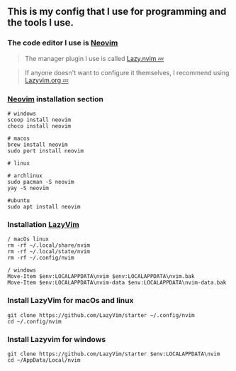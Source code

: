 ## This is my config that I use for programming and the tools I use.

### The code editor I use is [Neovim](https://neovim.io)
> The manager plugin I use is called [Lazy.nvim 💤](https://lazy.folke.io/)

> If anyone doesn't want to configure it themselves, I recommend using [Lazyvim.org 💤](https://lazyvim.org)

### [Neovim](https://neovim.io) installation section
```
# windows
scoop install neovim
choco install neovim

# macos
brew install neovim
sudo port install neovim

# linux

# archlinux
sudo pacman -S neovim
yay -S neovim

#ubuntu
sudo apt install neovim
```
### Installation [LazyVim](https://https://lazyvim.org)
```
/ macOs linux
rm -rf ~/.local/share/nvim
rm -rf ~/.local/state/nvim
rm -rf ~/.config/nvim

/ windows
Move-Item $env:LOCALAPPDATA\nvim $env:LOCALAPPDATA\nvim.bak
Move-Item $env:LOCALAPPDATA\nvim-data $env:LOCALAPPDATA\nvim-data.bak
```
### Install LazyVim for macOs and linux
```
git clone https://github.com/LazyVim/starter ~/.config/nvim
cd ~/.config/nvim
```
### Install Lazyvim for windows
```
git clone https://github.com/LazyVim/starter $env:LOCALAPPDATA\nvim
cd ~/AppData/Local/nvim
```
